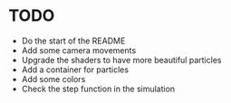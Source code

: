 # TODO

- Do the start of the README
- Add some camera movements
- Upgrade the shaders to have more beautiful particles
- Add a container for particles
- Add some colors 
- Check the step function in the simulation